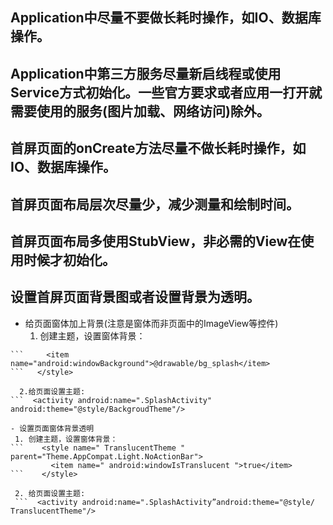 ## Application中尽量不要做长耗时操作，如IO、数据库操作。
## Application中第三方服务尽量新启线程或使用Service方式初始化。一些官方要求或者应用一打开就需要使用的服务(图片加载、网络访问)除外。
## 首屏页面的onCreate方法尽量不做长耗时操作，如IO、数据库操作。
## 首屏页面布局层次尽量少，减少测量和绘制时间。
## 首屏页面布局多使用StubView，非必需的View在使用时候才初始化。
## 设置首屏页面背景图或者设置背景为透明。
   - 给页面窗体加上背景(注意是窗体而非页面中的ImageView等控件)
     1. 创建主题，设置窗体背景：
   ```   <style name="BackgroudTheme" parent="Theme.AppCompat.Light.NoActionBar"> 
   ```     <item name="android:windowBackground">@drawable/bg_splash</item>
   ```   </style>
      
     2.给页面设置主题:
   ```  <activity android:name=".SplashActivity" android:theme="@style/BackgroudTheme"/>
   
   - 设置页面窗体背景透明
    1. 创建主题，设置窗体背景：
```    <style name=" TranslucentTheme " parent="Theme.AppCompat.Light.NoActionBar">  
            <item name=" android:windowIsTranslucent ">true</item>
```    </style>

    2. 给页面设置主题:
	```  <activity android:name=".SplashActivity”android:theme="@style/ TranslucentTheme"/>
